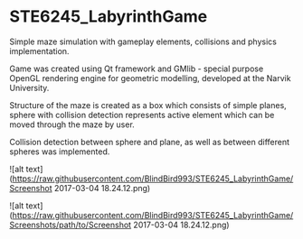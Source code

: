 # STE6245_LabyrinthGame
Simple maze simulation with gameplay elements, collisions and physics implementation.

Game was created using Qt framework and GMlib - special purpose OpenGL rendering engine for geometric modelling, developed at the Narvik University.

Structure of the maze is created as a box which consists of simple planes, sphere with collision detection represents active element which can be moved through the maze by user.

Collision detection between sphere and plane, as well as between different spheres was implemented.

![alt text](https://raw.githubusercontent.com/BlindBird993/STE6245_LabyrinthGame/Screenshot 2017-03-04 18.24.12.png)

![alt text](https://raw.githubusercontent.com/BlindBird993/STE6245_LabyrinthGame/Screenshots/path/to/Screenshot 2017-03-04 18.24.12.png)
